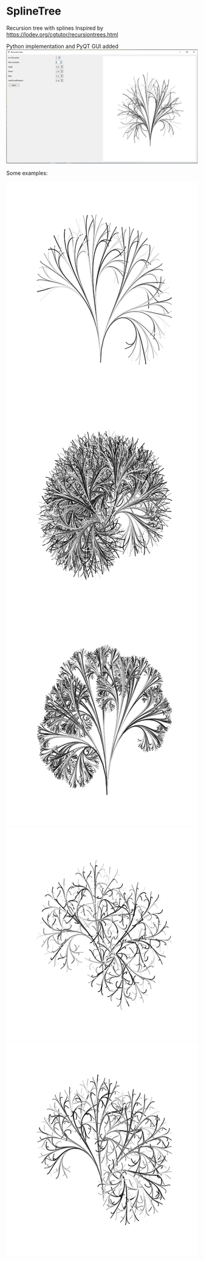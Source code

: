 # SplineTree
Recursion tree with splines 
Inspired by https://lodev.org/cgtutor/recursiontrees.html

Python implementation and PyQT GUI added
<img src="./Knipsel.JPG">


Some examples:

<img src="./RecursionTreeBezier_1537945841529.svg">
<img src="./RecursionTreeBezier_1537945901581.svg">
<img src="./RecursionTreeBezier_1537945926314.svg">
<img src="./RecursionTreeBezier_1562596985958.svg">
<img src="./RecursionTreeBezier_1562597020647.svg">
